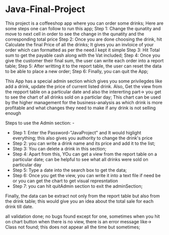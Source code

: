 # Java-Final-Project
This project is a coffeeshop app where you can order some drinks;
Here are some steps one can follow to run this app;
  Step 1: Change the qunatity and move to next cell in order to see the change in the qunatity and the corresponding total price
  Step 2: Once you are done choosing the drink, hit Calculate the final Price of all the drinks; It gives you an invloice of your order which can formatted as per the need.I kept it simple
  Step 3: Hit Total sum to get the payable cash along with the Vat included;
  Step 4: Once you give the customer their final sum, the user can write each order into a report table;
  Step 5: After writting it to the report table, the user can reset the data to be able to place a new order;
  Step 6: Finally, you can quit the App;
  
  This App has a special admin section which gives you some privilegdes like add a drink, update the price of current listed drink.
  Also, Get the view from the repport table on a particular date and also the intererting part-> you get to see the chart of all drinks sold on a particlar day;
  This chart can be used by the higher management for the business-analysis as which drink is more profitable and what changes they need to make if any drink is not selling enough
  
  Steps to use the Admin section: -
  
  * Step 1: Enter the Password-"JavaProject" and It would higlight everything; this also gives you authority to change the drink's price
  * Step 2: you can write a drink name and its price and add it to the list;
  * Step 3: You can delete a drink in this section;
  * Step 4: Apart from this, YOu can get a view from the report table on a particular date; can be helpful to see what all drinks were sold on particular day
  * Step 5: Type a date into the search box to get the data;
  * Step 6: Once you get the view, you can write it into a text file if need be or you can get the chart to get visual represntation
  * Step 7: you can hit quitAdmin section to exit the adminSection;
  
Finally, the data can be extract not only from the report table but also from the drink table; this would give you an idea about the total sale for each drink till date.

all validation done; no bugs found except for one, sometimes when you hit on chart button when there is no view, there is an error message like->
Class not found; this does not appear all the time but sometimes;
